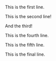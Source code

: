 This is the first line.

This is the second line!

And the third!

This is the fourth line.

This is the fifth line.

This is the final line.
